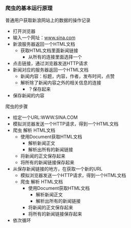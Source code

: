 ### 爬虫的基本运行原理

普通用户获取新浪网站上的数据的操作记录

* 打开浏览器
* 输入一个网址：www.sina.com
* 新浪服务器返回一个HTML文档
	* 获取HTML文档里面新闻链接
		* 从所有的连接里面选择一个
* 点击链接，通过浏览器发送HTTP请求
* 新闻对应的服务器返回一个HTML文档
	* 新闻内容：标题，内容，作者，发布时间，点赞
	* 解析除了新闻内容之外的相关信息的连接
		* ？保存起来
* 保存新闻的内容

爬虫的步骤
* 给定一个URL:WWW.SINA.COM
* 模拟浏览器发送一个HTTP请求，得到一个HTML文档
* 爬虫 解析 HTML文档
	* 使用Document获取HTML文档
		* 解析新闻正文
		* 解析出所有的新闻链接
	* 将新闻的正文保存起来
	* 将所有的新闻链接保存起来
* 从保存新闻链接的地方，在获取一个新的URL
	* 模拟浏览器发送一个HTTP请求，得到一个HTML文档
	* 爬虫 解析 HTML文档
		* 使用Document获取HTML文档
			* 解析新闻正文
			* 解析出所有的新闻链接
		* 将新闻的正文保存起来
		* 将所有的新闻链接保存起来 
* 依次循环